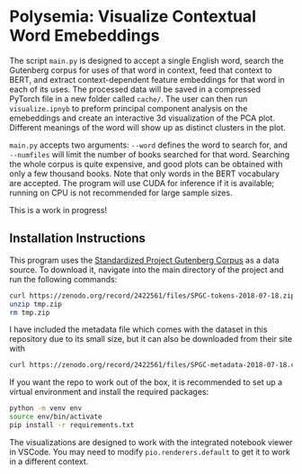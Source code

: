 # Polysemia: Visualize Contextual Word Emebeddings

The script `main.py` is designed to accept a single English word, search the Gutenberg corpus for uses of that word in context, feed that context to BERT, and extract context-dependent feature embeddings for that word in each of its uses. The processed data will be saved in a compressed PyTorch file in a new folder called `cache/`. The user can then run `visualize.ipnyb` to preform principal component analysis on the emebeddings and create an interactive 3d visualization of the PCA plot. Different meanings of the word will show up as distinct clusters in the plot. 

`main.py` accepts two arguments: `--word` defines the word to search for, and `--numfiles` will limit the number of books searched for that word. Searching the whole corpus is quite expensive, and good plots can be obtained with only a few thousand books. Note that only words in the BERT vocabulary are accepted. The program will use CUDA for inference if it is available; running on CPU is not recommended for large sample sizes. 

This is a work in progress!

## Installation Instructions

This program uses the [Standardized Project Gutenberg Corpus](https://arxiv.org/abs/1812.08092) as a data source. To download it, navigate into the main directory of the project and run the following commands:

```sh
curl https://zenodo.org/record/2422561/files/SPGC-tokens-2018-07-18.zip?download=1 > tmp.zip
unzip tmp.zip
rm tmp.zip
```

I have included the metadata file which comes with the dataset in this repository due to its small size, but it can also be downloaded from their site with

```sh
curl https://zenodo.org/record/2422561/files/SPGC-metadata-2018-07-18.csv?download=1 > metadata.csv
```

If you want the repo to work out of the box, it is recommended to set up a virtual environment and install the required packages:
```sh
python -m venv env
source env/bin/activate
pip install -r requirements.txt
```
The visualizations are designed to work with the integrated notebook viewer in VSCode. You may need to modify `pio.renderers.default` to get it to work in a different context.
